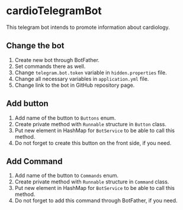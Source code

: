 # cardioTelegramBot

This telegram bot intends to promote information about cardiology.

## Change the bot

1. Create new bot through BotFather.
2. Set commands there as well.
3. Change ```telegram.bot.token``` variable in ```hidden.properties``` file.
4. Change all necessary variables in ```application.yml``` file.
5. Change link to the bot in GitHub repository page.

## Add button

1. Add name of the button to ```Buttons``` enum.
2. Create private method with ```Runnable``` structure in ```Button``` class.
3. Put new element in HashMap for ```BotService``` to be able to call this method.
4. Do not forget to create this button on the front side, if you need.

## Add Command

1. Add name of the button to ```Commands``` enum.
2. Create private method with ```Runnable``` structure in ```Command``` class.
3. Put new element in HashMap for ```BotService``` to be able to call this method.
4. Do not forget to add this command through BotFather, if you need.
